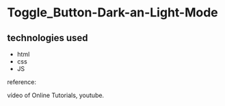  # Toggle_Button-Dark-an-Light-Mode

## technologies used

* html
* css
* JS

reference: 

vídeo of Online Tutorials, youtube.

